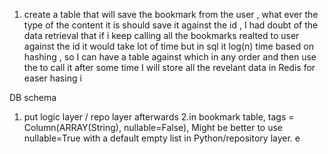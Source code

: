 1.  create a table that will save the bookmark from the user , what ever the type of the
    content it is should save it against the id , I had doubt of the data retrieval that if
    i keep calling all the bookmarks realted to user against the id it would take lot of time but in sql it log(n) time based on hashing , so I can have a table against which in any order and then use the to call it after some time I will store all the revelant data in Redis for easer hasing
    i

DB schema

1. put logic layer / repo layer afterwards
   2.in bookmark table, tags = Column(ARRAY(String), nullable=False), Might be better to use nullable=True with a default empty list in Python/repository layer.
   e
